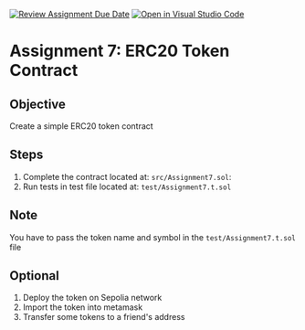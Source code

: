 [![Review Assignment Due Date](https://classroom.github.com/assets/deadline-readme-button-22041afd0340ce965d47ae6ef1cefeee28c7c493a6346c4f15d667ab976d596c.svg)](https://classroom.github.com/a/H-krrxK5)
[![Open in Visual Studio Code](https://classroom.github.com/assets/open-in-vscode-2e0aaae1b6195c2367325f4f02e2d04e9abb55f0b24a779b69b11b9e10269abc.svg)](https://classroom.github.com/online_ide?assignment_repo_id=19015213&assignment_repo_type=AssignmentRepo)
# Assignment 7: ERC20 Token Contract

## Objective
Create a simple ERC20 token contract

## Steps
1. Complete the contract located at: `src/Assignment7.sol`:
2. Run tests in test file located at: `test/Assignment7.t.sol`

## Note
You have to pass the token name and symbol in the `test/Assignment7.t.sol` file

## Optional
1. Deploy the token on Sepolia network
2. Import the token into metamask
3. Transfer some tokens to a friend's address
